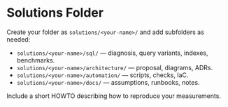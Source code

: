 # Solutions Folder

Create your folder as `solutions/<your-name>/` and add subfolders as needed:

- `solutions/<your-name>/sql/` — diagnosis, query variants, indexes, benchmarks.
- `solutions/<your-name>/architecture/` — proposal, diagrams, ADRs.
- `solutions/<your-name>/automation/` — scripts, checks, IaC.
- `solutions/<your-name>/docs/` — assumptions, runbooks, notes.

Include a short HOWTO describing how to reproduce your measurements.
